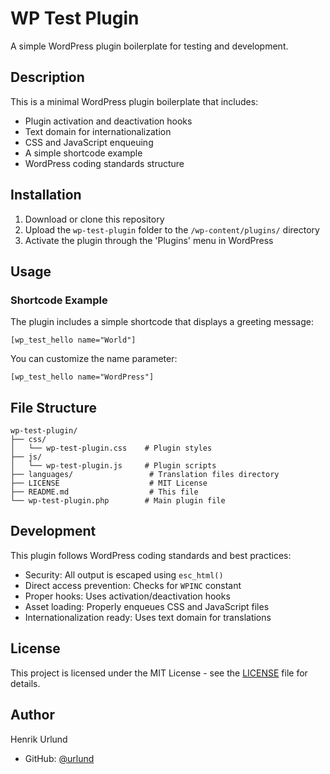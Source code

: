 # WP Test Plugin

A simple WordPress plugin boilerplate for testing and development.

## Description

This is a minimal WordPress plugin boilerplate that includes:
- Plugin activation and deactivation hooks
- Text domain for internationalization
- CSS and JavaScript enqueuing
- A simple shortcode example
- WordPress coding standards structure

## Installation

1. Download or clone this repository
2. Upload the `wp-test-plugin` folder to the `/wp-content/plugins/` directory
3. Activate the plugin through the 'Plugins' menu in WordPress

## Usage

### Shortcode Example

The plugin includes a simple shortcode that displays a greeting message:

```
[wp_test_hello name="World"]
```

You can customize the name parameter:

```
[wp_test_hello name="WordPress"]
```

## File Structure

```
wp-test-plugin/
├── css/
│   └── wp-test-plugin.css    # Plugin styles
├── js/
│   └── wp-test-plugin.js     # Plugin scripts
├── languages/                 # Translation files directory
├── LICENSE                    # MIT License
├── README.md                  # This file
└── wp-test-plugin.php        # Main plugin file
```

## Development

This plugin follows WordPress coding standards and best practices:
- Security: All output is escaped using `esc_html()`
- Direct access prevention: Checks for `WPINC` constant
- Proper hooks: Uses activation/deactivation hooks
- Asset loading: Properly enqueues CSS and JavaScript files
- Internationalization ready: Uses text domain for translations

## License

This project is licensed under the MIT License - see the [LICENSE](LICENSE) file for details.

## Author

Henrik Urlund
- GitHub: [@urlund](https://github.com/urlund)
